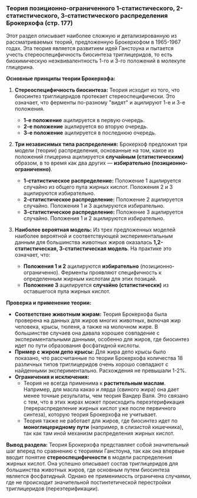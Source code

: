 ### **Теория позиционно-ограниченного 1-статистического, 2-статистического, 3-статистического распределения Брокерхофа** (стр. 177)

Этот раздел описывает наиболее сложную и детализированную из рассматриваемых теорий, предложенную Брокерхофом в 1965-1967 годах. Эта теория является развитием идей Ганстоуна и пытается учесть стереоспецифичность биосинтеза триглицеридов, то есть биохимическую неэквивалентность 1-го и 3-го положений в молекуле глицерина.

**Основные принципы теории Брокерхофа:**

1.  **Стереоспецифичность биосинтеза:** Теория исходит из того, что биосинтез триглицеридов протекает стереоспецифически. Это означает, что ферменты по-разному "видят" и ацилируют 1-е и 3-е положения.
    *   **1-е положение** ацилируется в первую очередь.
    *   **2-е положение** ацилируется во вторую очередь.
    *   **3-е положение** ацилируется в последнюю очередь.

2.  **Три независимых типа распределения:** Брокерхоф предложил три модели (теории) распределения, основанные на том, какое из положений глицерина ацилируется **случайным (статистическим)** образом, в то время как два других — **избирательно (позиционно-ограниченно)**.
    *   **1-статистическое распределение:** Положение 1 ацилируется случайно из общего пула жирных кислот. Положения 2 и 3 ацилируются избирательно.
    *   **2-статистическое распределение:** Положение 2 ацилируется случайно. Положения 1 и 3 ацилируются избирательно.
    *   **3-статистическое распределение:** Положение 3 ацилируется случайно. Положения 1 и 2 ацилируются избирательно.

3.  **Наиболее вероятная модель:** Из трех предложенных моделей наиболее вероятной и соответствующей экспериментальным данным для большинства животных жиров оказалась **1,2-статистическая, 3-статистическая модель**. На практике это означает, что:
    *   **Положения 1 и 2** ацилируются **избирательно** (позиционно-ограниченно). Ферменты проявляют специфичность к определенным жирным кислотам для этих позиций.
    *   **Положение 3** ацилируется **случайно (статистически)** из оставшегося пула жирных кислот.

**Проверка и применение теории:**

*   **Соответствие животным жирам:** Теория Брокерхофа была проверена на данных для жиров многих животных, включая жир человека, крысы, тюленя, а также на молочном жире. В большинстве случаев она давала хорошее совпадение с экспериментальными данными, особенно для жиров, где биосинтез идет по пути образования фосфатидной кислоты.
*   **Пример с жиром депо крысы:** Для жира депо крысы было показано, что рассчитанные по теории Брокерхофа количества 18 различных типов триглицеридов очень хорошо совпадают с найденными экспериментально. Расхождения не превышали 1-2%.
*   **Ограничения и исключения:**
    *   Теория не всегда применима к **растительным маслам**. Например, для масла какао и лярда (свиного жира) она дает менее точные результаты, чем теория Вандер Валя. Это связано с тем, что в этих жирах может происходить переэтерификация (перераспределение жирных кислот уже после первичного синтеза), которую теория Брокерхофа не учитывает.
    *   Теория также не работает для жиров, где биосинтез идет по **моноглицеридному пути** (например, в слизистой кишечника), так как там иной механизм распределения жирных кислот.

**Вывод раздела:**
Теория Брокерхофа представляет собой значительный шаг вперед по сравнению с теориями Ганстоуна, так как она впервые вводит понятие **стереоспецифичности** в модели распределения жирных кислот. Она успешно описывает состав триглицеридов для большинства животных жиров, где основным путем биосинтеза является фосфатидный. Однако ее применимость ограничена случаями, где не происходит значительной постинтетической перестройки триглицеридов (переэтерификации).
